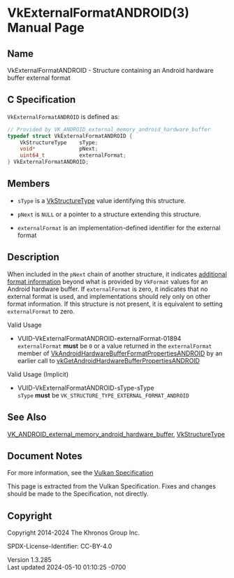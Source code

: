 # VkExternalFormatANDROID(3) Manual Page

## Name

VkExternalFormatANDROID - Structure containing an Android hardware
buffer external format



## <a href="#_c_specification" class="anchor"></a>C Specification

`VkExternalFormatANDROID` is defined as:

``` c
// Provided by VK_ANDROID_external_memory_android_hardware_buffer
typedef struct VkExternalFormatANDROID {
    VkStructureType    sType;
    void*              pNext;
    uint64_t           externalFormat;
} VkExternalFormatANDROID;
```

## <a href="#_members" class="anchor"></a>Members

- `sType` is a [VkStructureType](https://registry.khronos.org/vulkan/specs/1.3-extensions/man/html/VkStructureType.html) value identifying
  this structure.

- `pNext` is `NULL` or a pointer to a structure extending this
  structure.

- `externalFormat` is an implementation-defined identifier for the
  external format

## <a href="#_description" class="anchor"></a>Description

When included in the `pNext` chain of another structure, it indicates <a
href="https://registry.khronos.org/vulkan/specs/1.3-extensions/html/vkspec.html#memory-external-android-hardware-buffer-external-formats"
target="_blank" rel="noopener">additional format information</a> beyond
what is provided by `VkFormat` values for an Android hardware buffer. If
`externalFormat` is zero, it indicates that no external format is used,
and implementations should rely only on other format information. If
this structure is not present, it is equivalent to setting
`externalFormat` to zero.

Valid Usage

- <a href="#VUID-VkExternalFormatANDROID-externalFormat-01894"
  id="VUID-VkExternalFormatANDROID-externalFormat-01894"></a>
  VUID-VkExternalFormatANDROID-externalFormat-01894  
  `externalFormat` **must** be `0` or a value returned in the
  `externalFormat` member of
  [VkAndroidHardwareBufferFormatPropertiesANDROID](https://registry.khronos.org/vulkan/specs/1.3-extensions/man/html/VkAndroidHardwareBufferFormatPropertiesANDROID.html)
  by an earlier call to
  [vkGetAndroidHardwareBufferPropertiesANDROID](https://registry.khronos.org/vulkan/specs/1.3-extensions/man/html/vkGetAndroidHardwareBufferPropertiesANDROID.html)

Valid Usage (Implicit)

- <a href="#VUID-VkExternalFormatANDROID-sType-sType"
  id="VUID-VkExternalFormatANDROID-sType-sType"></a>
  VUID-VkExternalFormatANDROID-sType-sType  
  `sType` **must** be `VK_STRUCTURE_TYPE_EXTERNAL_FORMAT_ANDROID`

## <a href="#_see_also" class="anchor"></a>See Also

[VK_ANDROID_external_memory_android_hardware_buffer](https://registry.khronos.org/vulkan/specs/1.3-extensions/man/html/VK_ANDROID_external_memory_android_hardware_buffer.html),
[VkStructureType](https://registry.khronos.org/vulkan/specs/1.3-extensions/man/html/VkStructureType.html)

## <a href="#_document_notes" class="anchor"></a>Document Notes

For more information, see the <a
href="https://registry.khronos.org/vulkan/specs/1.3-extensions/html/vkspec.html#VkExternalFormatANDROID"
target="_blank" rel="noopener">Vulkan Specification</a>

This page is extracted from the Vulkan Specification. Fixes and changes
should be made to the Specification, not directly.

## <a href="#_copyright" class="anchor"></a>Copyright

Copyright 2014-2024 The Khronos Group Inc.

SPDX-License-Identifier: CC-BY-4.0

Version 1.3.285  
Last updated 2024-05-10 01:10:25 -0700
